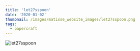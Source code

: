 ```yaml
---
title: 'let27sspoon'
date: '2020-01-02'
thumbnail: /images/matisse_website_images/let27sspoon.png
tags:
  - papercraft
---
```


![let27sspoon](/images/matisse_website_images/let27sspoon.png)
